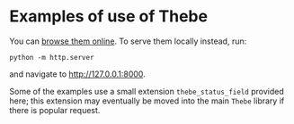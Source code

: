 # Examples of use of Thebe

You can [browse them online](https://thebe.readthedocs.io/en/latest/examples/minimal_example.html).
To serve them locally instead, run:

    python -m http.server

and navigate to http://127.0.0.1:8000.

Some of the examples use a small extension `thebe_status_field`
provided here; this extension may eventually be moved into the main
`Thebe` library if there is popular request.
